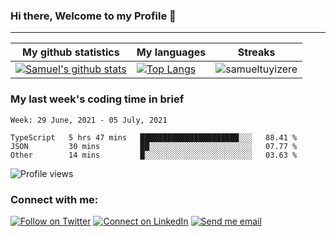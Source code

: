 ### Hi there, Welcome to my Profile 👋

___

|My github statistics|My languages|Streaks|
|-|-|-|
|[![Samuel's github stats](https://github-readme-stats.vercel.app/api?username=samueltuyizere&count_private=true&show_icons=true&theme=dark&hide_title=true)](https://github.com/samueltuyizere)|[![Top Langs](https://github-readme-stats.vercel.app/api/top-langs/?username=samueltuyizere&show_icons=true&langs_count=10&theme=dark&layout=compact&hide_title=true)](https://github.com/samueltuyizere)|![samueltuyizere](https://github-readme-streak-stats.herokuapp.com/?user=samueltuyizere&theme=dark)

### My last week's coding time in brief
<!--START_SECTION:waka-->
```text
Week: 29 June, 2021 - 05 July, 2021

TypeScript   5 hrs 47 mins   ██████████████████████░░░   88.41 % 
JSON         30 mins         ██░░░░░░░░░░░░░░░░░░░░░░░   07.77 % 
Other        14 mins         █░░░░░░░░░░░░░░░░░░░░░░░░   03.63 % 
```
<!--END_SECTION:waka-->

![Profile views](https://gpvc.arturio.dev/samueltuyizere)  


### Connect with me:

[![Follow on Twitter](https://img.shields.io/badge/--twitter?label=Twitter&logo=Twitter&style=social)](https://twitter.com/samueltuyizere) [![Connect on LinkedIn](https://img.shields.io/badge/--linkedin?label=LinkedIn&logo=LinkedIn&style=social)](https://www.linkedin.com/in/samueltuyizere) [![Send me email](https://img.shields.io/badge/--gmail?label=Gmail&logo=Gmail&style=social)](samueltuyizere0@gmail.com)

